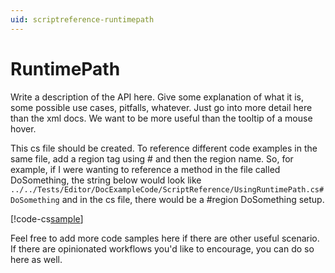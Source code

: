 ```yaml
---
uid: scriptreference-runtimepath
---
```


# RuntimePath

Write a description of the API here.  Give some explanation of what it is, some possible use cases, pitfalls, whatever.  Just go into more detail here than the xml docs.  We want to be more useful than the tooltip of a mouse hover.

This cs file should be created.  To reference different code examples in the same file, add a region tag using # and then the region name.  So, for example, if I were wanting to reference a method in the file called DoSomething, the string below would look like
`../../Tests/Editor/DocExampleCode/ScriptReference/UsingRuntimePath.cs#DoSomething`
and in the cs file, there would be a #region DoSomething setup.

[!code-cs[sample](../../Tests/Editor/DocExampleCode/ScriptReference/UsingRuntimePath.cs)]

Feel free to add more code samples here if there are other useful scenario.
If there are opinionated workflows you'd like to encourage, you can do so here as well.